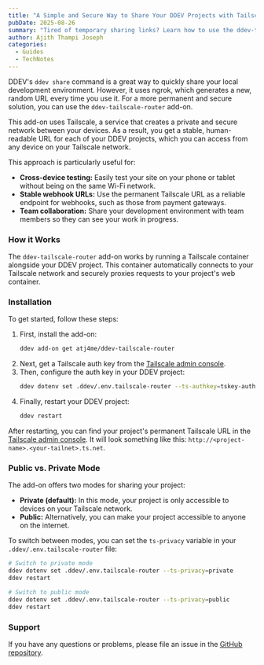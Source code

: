 ```yaml
---
title: "A Simple and Secure Way to Share Your DDEV Projects with Tailscale"
pubDate: 2025-08-26
summary: "Tired of temporary sharing links? Learn how to use the ddev-tailscale-router add-on to get a stable, secure, and private URL for your DDEV projects."
author: Ajith Thampi Joseph
categories:
  - Guides
  - TechNotes
---
```


DDEV's `ddev share` command is a great way to quickly share your local development environment. However, it uses ngrok, which generates a new, random URL every time you use it. For a more permanent and secure solution, you can use the `ddev-tailscale-router` add-on.

This add-on uses Tailscale, a service that creates a private and secure network between your devices. As a result, you get a stable, human-readable URL for each of your DDEV projects, which you can access from any device on your Tailscale network.

This approach is particularly useful for:

*   **Cross-device testing:** Easily test your site on your phone or tablet without being on the same Wi-Fi network.
*   **Stable webhook URLs:** Use the permanent Tailscale URL as a reliable endpoint for webhooks, such as those from payment gateways.
*   **Team collaboration:** Share your development environment with team members so they can see your work in progress.

### How it Works

The `ddev-tailscale-router` add-on works by running a Tailscale container alongside your DDEV project. This container automatically connects to your Tailscale network and securely proxies requests to your project's web container.

### Installation

To get started, follow these steps:

1.  First, install the add-on:
    ```bash
    ddev add-on get atj4me/ddev-tailscale-router
    ```
2.  Next, get a Tailscale auth key from the [Tailscale admin console](https://login.tailscale.com/admin/settings/keys).
3.  Then, configure the auth key in your DDEV project:
    ```bash
    ddev dotenv set .ddev/.env.tailscale-router --ts-authkey=tskey-auth-your-key-here
    ```
4.  Finally, restart your DDEV project:
    ```bash
    ddev restart
    ```

After restarting, you can find your project's permanent Tailscale URL in the [Tailscale admin console](https://login.tailscale.com/admin/machines). It will look something like this: `http://<project-name>.<your-tailnet>.ts.net`.

### Public vs. Private Mode

The add-on offers two modes for sharing your project:

*   **Private (default):** In this mode, your project is only accessible to devices on your Tailscale network.
*   **Public:** Alternatively, you can make your project accessible to anyone on the internet.

To switch between modes, you can set the `ts-privacy` variable in your `.ddev/.env.tailscale-router` file:

```bash
# Switch to private mode
ddev dotenv set .ddev/.env.tailscale-router --ts-privacy=private
ddev restart

# Switch to public mode
ddev dotenv set .ddev/.env.tailscale-router --ts-privacy=public
ddev restart
```

### Support

If you have any questions or problems, please file an issue in the [GitHub repository](https://github.com/atj4me/ddev-tailscale-router/issues).
